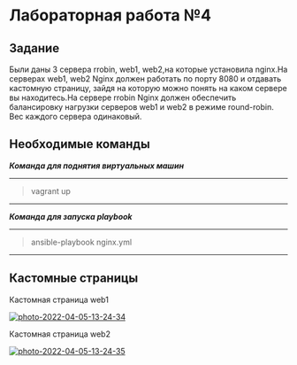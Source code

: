 # Лабораторная работа №4

## Задание
Были даны 3 сервера rrobin, web1, web2,на которые установила nginx.На серверах web1, web2 Nginx должен работать по порту 8080 и отдавать кастомную страницу, зайдя на которую можно понять на каком сервере вы находитесь.На сервере rrobin Nginx должен обеспечить балансировку нагрузки серверов web1 и web2 в режиме round-robin. Вес каждого сервера одинаковый.


## Необходимые команды 
***Команда для поднятия виртуальных машин***

---
>vagrant up
---


***Команда для запуска playbook***

---
>ansible-playbook nginx.yml
---


## Кастомные страницы 

Кастомная страница web1

<a href="https://ibb.co/Hh1kTyx"><img src="https://i.ibb.co/xFPRqbf/photo-2022-04-05-13-24-34.jpg" alt="photo-2022-04-05-13-24-34" border="0"></a>

Кастомная страница web2

<a href="https://ibb.co/HxvwGqS"><img src="https://i.ibb.co/gP1qtJ2/photo-2022-04-05-13-24-35.jpg" alt="photo-2022-04-05-13-24-35" border="0"></a>


